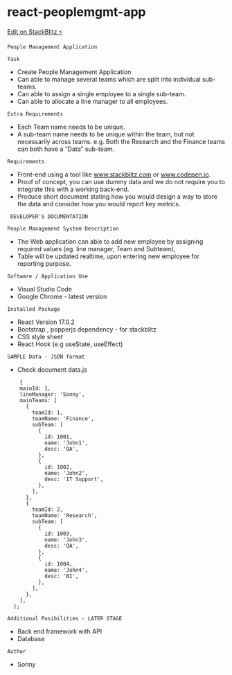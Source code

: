 # react-peoplemgmt-app

[Edit on StackBlitz ⚡️](https://stackblitz.com/edit/react-kehrvz)

`People Management Application`

`Task`

- Create People Management Application
- Can able to manage several teams which are split into individual sub-teams.
- Can able to assign a single employee to a single sub-team.
- Can able to allocate a line manager to all employees.

`Extra Requirements`

- Each Team name needs to be unique.
- A sub-team name needs to be unique within the team, but not necessarily across teams.
  e.g. Both the Research and the Finance teams can both have a “Data” sub-team.

`Requirements`

- Front-end using a tool like www.stackblitz.com or www.codepen.io.
- Proof of concept, you can use dummy data and we do not require you to integrate this with a
  working back-end.
- Produce short document stating how you would design a way to store the data and consider how you would report key metrics.

` DEVELOPER'S DOCUMENTATION`

`People Management System Description`

- The Web application can able to add new employee by assigning required values (eg. line manager, Team and Subteam),
- Table will be updated realtime, upon entering new employee for reporting purpose.

`Software / Application Use`

- Visual Studio Code
- Google Chrome - latest version

`Installed Package`

- React Version 17.0.2
- Bootstrap , popperjs dependency - for stackblitz
- CSS style sheet
- React Hook (e.g useState, useEffect)

`SAMPLE Data - JSON format`

- Check document data.js

```
    {
    mainId: 1,
    lineManager: 'Sonny',
    mainTeams: [
      {
        teamId: 1,
        teamName: 'Finance',
        subTeam: [
          {
            id: 1001,
            name: 'John1',
            desc: 'QA',
          },
          {
            id: 1002,
            name: 'John2',
            desc: 'IT Support',
          },
        ],
      },
      {
        teamId: 2,
        teamName: 'Research',
        subTeam: [
          {
            id: 1003,
            name: 'John3',
            desc: 'QA',
          },
          {
            id: 1004,
            name: 'John4',
            desc: 'BI',
          },
        ],
      },
    ],
  };
```

`Additional Posibilities - LATER STAGE`

- Back end framework with API
- Database

`Author`

- Sonny
